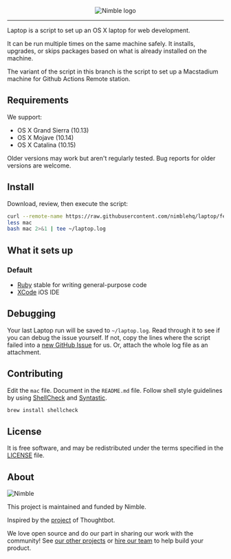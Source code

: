 <p align="center">
  <img alt="Nimble logo" src="https://assets.nimblehq.co/logo/light/logo-light-text-320.png" />
</p>

---

Laptop is a script to set up an OS X laptop for web development.

It can be run multiple times on the same machine safely.
It installs, upgrades, or skips packages
based on what is already installed on the machine.

The variant of the script in this branch is the script to set up a Macstadium machine for Github Actions Remote station.

## Requirements

We support:

* OS X Grand Sierra (10.13)
* OS X Mojave (10.14)
* OS X Catalina (10.15)

Older versions may work but aren't regularly tested. Bug reports for older
versions are welcome.

## Install

Download, review, then execute the script:

```bash
curl --remote-name https://raw.githubusercontent.com/nimblehq/laptop/feature/mac-stadium-github-action-remote/mac
less mac
bash mac 2>&1 | tee ~/laptop.log
```

## What it sets up
### Default
* [Ruby] stable for writing general-purpose code
* [XCode] iOS IDE

[Ruby]: https://www.ruby-lang.org/en/
[XCode]: https://developer.apple.com/xcode/

## Debugging

Your last Laptop run will be saved to `~/laptop.log`.
Read through it to see if you can debug the issue yourself.
If not, copy the lines where the script failed into a
[new GitHub Issue](https://github.com/nimblehq/laptop/issues/new) for us.
Or, attach the whole log file as an attachment.

## Contributing

Edit the `mac` file.
Document in the `README.md` file.
Follow shell style guidelines by using [ShellCheck] and [Syntastic].

```sh
brew install shellcheck
```

[ShellCheck]: http://www.shellcheck.net/about.html
[Syntastic]: https://github.com/scrooloose/syntastic

## License

It is free software,
and may be redistributed under the terms specified in the [LICENSE] file.

[LICENSE]: LICENSE

## About

![Nimble](https://assets.nimblehq.co/logo/dark/logo-dark-text-160.png)

This project is maintained and funded by Nimble.

Inspired by the [project] of Thoughtbot.

We love open source and do our part in sharing our work with the community!
See [our other projects][community] or [hire our team][hire] to help build your product.

[project]: https://github.com/thoughtbot/laptop
[community]: https://github.com/nimblehq
[hire]: https://nimblehq.co/
